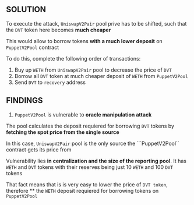 ## SOLUTION

To execute the attack, ```UniswapV2Pair``` pool prive has to be shifted, such that the ```DVT``` token here becomes **much cheaper**

This would allow to borrow tokens **with a much lower deposit** on ```PuppetV2Pool``` contract

To do this, complete the following order of transactions: 
1. Buy up ```WETH``` from ```UniswapV2Pair``` pool to decrease the price of ```DVT```
2. Borrow all ```DVT``` token at much cheaper deposit of ```WETH``` from ```PuppetV2Pool```
3. Send ```DVT``` to ```recovery``` address
 
## FINDINGS

1. ```PuppetV2Pool``` is vulnerable to **oracle manipulation attack**

The pool calculates the deposit requiered for borrowing ```DVT``` tokens by **fetching the spot price from the single source**

In this case, ```UniswapV2Pair``` pool is the only source the ```PuppetV2Pool`` contract gets its price from

Vulnerability lies **in centralization and the size of the reporting pool**. It has ```WETH``` and ```DVT``` tokens with their reserves being just 10 ```WETH``` and 100 ```DVT``` tokens 

That fact means that is is very easy to lower the price of ```DVT token```, therefore  ** the ```WETH``` deposit requiered for borrowing tokens on ```PuppetV2Pool```